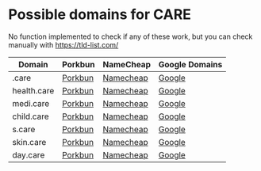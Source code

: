 # Possible domains for CARE

No function implemented to check if any of these work, but you can check manually with https://tld-list.com/

| Domain | Porkbun | NameCheap | Google Domains |
|---|---|---|---|
| .care | [Porkbun](https://porkbun.com/checkout/search?prb=e814663da1&tlds=&idnLanguage=&search=search&q=.care) | [Namecheap](https://www.namecheap.com/domains/registration/results/?domain=.care) | [Google](https://domains.google.com/registrar/search?searchTerm=.care) |
| health.care | [Porkbun](https://porkbun.com/checkout/search?prb=e814663da1&tlds=&idnLanguage=&search=search&q=health.care) | [Namecheap](https://www.namecheap.com/domains/registration/results/?domain=health.care) | [Google](https://domains.google.com/registrar/search?searchTerm=health.care) |
| medi.care | [Porkbun](https://porkbun.com/checkout/search?prb=e814663da1&tlds=&idnLanguage=&search=search&q=medi.care) | [Namecheap](https://www.namecheap.com/domains/registration/results/?domain=medi.care) | [Google](https://domains.google.com/registrar/search?searchTerm=medi.care) |
| child.care | [Porkbun](https://porkbun.com/checkout/search?prb=e814663da1&tlds=&idnLanguage=&search=search&q=child.care) | [Namecheap](https://www.namecheap.com/domains/registration/results/?domain=child.care) | [Google](https://domains.google.com/registrar/search?searchTerm=child.care) |
| s.care | [Porkbun](https://porkbun.com/checkout/search?prb=e814663da1&tlds=&idnLanguage=&search=search&q=s.care) | [Namecheap](https://www.namecheap.com/domains/registration/results/?domain=s.care) | [Google](https://domains.google.com/registrar/search?searchTerm=s.care) |
| skin.care | [Porkbun](https://porkbun.com/checkout/search?prb=e814663da1&tlds=&idnLanguage=&search=search&q=skin.care) | [Namecheap](https://www.namecheap.com/domains/registration/results/?domain=skin.care) | [Google](https://domains.google.com/registrar/search?searchTerm=skin.care) |
| day.care | [Porkbun](https://porkbun.com/checkout/search?prb=e814663da1&tlds=&idnLanguage=&search=search&q=day.care) | [Namecheap](https://www.namecheap.com/domains/registration/results/?domain=day.care) | [Google](https://domains.google.com/registrar/search?searchTerm=day.care) |
